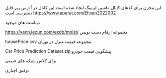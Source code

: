 این مخزن برای کدهای کانال ماشین لزنینگ ایجاد شده است این کانال در آدرس زیر قابل دسترسی است
https://www.aparat.com/Ehsan2022002


دیتاست های موجود 

https://yann.lecun.com/exdb/mnist/
مجموعه ارقام دست نویس

housePrice.csv
مجموعه قیمت منزل در تهران

Car Price Prediction Dataset.zip
پیشگویی قیمت خودرو



برای کلاس شبکه های عصبی 


توفیق اجباری
